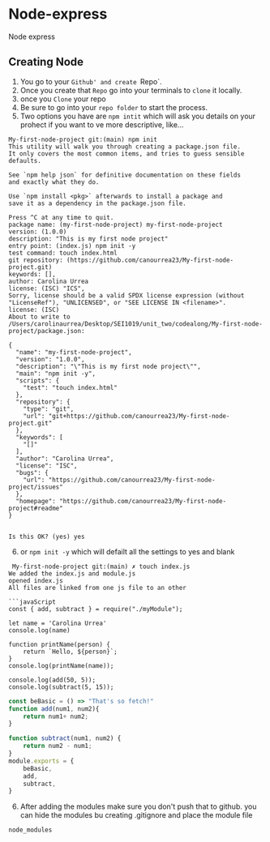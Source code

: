 # Node-express
Node express
## Creating Node
1. You go to your `Github' and create `Repo`.
2. Once you create that `Repo` go into your terminals to `clone` it locally.
3. once you `Clone` your repo
4. Be sure to go into your `repo folder` to start the process.
5. Two options you have are `npm intit` which will ask you details on your prohect if you want to ve more descriptive, like...
```iterm2
My-first-node-project git:(main) npm init
This utility will walk you through creating a package.json file.
It only covers the most common items, and tries to guess sensible defaults.

See `npm help json` for definitive documentation on these fields
and exactly what they do.

Use `npm install <pkg>` afterwards to install a package and
save it as a dependency in the package.json file.

Press ^C at any time to quit.
package name: (my-first-node-project) my-first-node-project
version: (1.0.0)
description: "This is my first node project"
entry point: (index.js) npm init -y
test command: touch index.html
git repository: (https://github.com/canourrea23/My-first-node-project.git)
keywords: [],
author: Carolina Urrea
license: (ISC) "ICS",
Sorry, license should be a valid SPDX license expression (without "LicenseRef"), "UNLICENSED", or "SEE LICENSE IN <filename>".
license: (ISC)
About to write to /Users/carolinaurrea/Desktop/SEI1019/unit_two/codealong/My-first-node-project/package.json:

{
  "name": "my-first-node-project",
  "version": "1.0.0",
  "description": "\"This is my first node project\"",
  "main": "npm init -y",
  "scripts": {
    "test": "touch index.html"
  },
  "repository": {
    "type": "git",
    "url": "git+https://github.com/canourrea23/My-first-node-project.git"
  },
  "keywords": [
    "[]"
  ],
  "author": "Carolina Urrea",
  "license": "ISC",
  "bugs": {
    "url": "https://github.com/canourrea23/My-first-node-project/issues"
  },
  "homepage": "https://github.com/canourrea23/My-first-node-project#readme"
}


Is this OK? (yes) yes
```

6. or `npm init -y` which will defailt all the settings to yes and blank

```
 My-first-node-project git:(main) ✗ touch index.js
We added the index.js and module.js
opened index.js 
All files are linked from one js file to an other

```javaScript
const { add, subtract } = require("./myModule");

let name = 'Carolina Urrea'
console.log(name)

function printName(person) {
    return `Hello, ${person}`;
}
console.log(printName(name));

console.log(add(50, 5));
console.log(subtract(5, 15));
```

```javaScript
const beBasic = () => "That's so fetch!"
function add(num1, num2){
    return num1+ num2;
}

function subtract(num1, num2) {
    return num2 - num1;
}
module.exports = {
    beBasic,
    add,
    subtract,
}
```

6. After adding the modules make sure you don't push that to github. you can hide the modules bu creating .gitignore and place the module file

```
node_modules
```

